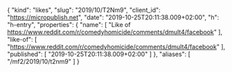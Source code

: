 {
  "kind": "likes",
  "slug": "2019/10/T2Nm9",
  "client_id": "https://micropublish.net",
  "date": "2019-10-25T20:11:38.009+02:00",
  "h": "h-entry",
  "properties": {
    "name": [
      "Like of https://www.reddit.com/r/comedyhomicide/comments/dmult4/facebook"
    ],
    "like-of": [
      "https://www.reddit.com/r/comedyhomicide/comments/dmult4/facebook"
    ],
    "published": [
      "2019-10-25T20:11:38.009+02:00"
    ]
  },
  "aliases": [
    "/mf2/2019/10/t2nm9"
  ]
}
